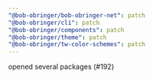 ```yaml
---
"@bob-obringer/bob-obringer-net": patch
"@bob-obringer/cli": patch
"@bob-obringer/components": patch
"@bob-obringer/theme": patch
"@bob-obringer/tw-color-schemes": patch
---
```


opened several packages (#192)

